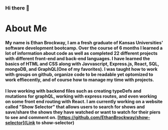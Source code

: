 ### Hi there 👋

# About Me

####  My name is Ethan Brockway, I am a fresh graduate of Kansas Universities' software development bootcamp. Over the course of 6 months I learned a lot of information about code as well as completed 22 different projects with different front-end and back-end languages. I have learned the basics of HTML and CSS along with Javvascript, Express.js, React, SQL, mongoDB, and GraphQL(One of my favorites). I was taught how to work with groups on github, organize code to be readable yet optomized to work effiecently, and of course how to manage my time with projects. 

####  I love working with backend files such as creating typeDefs and mutations for graphQL, working with express routes, and even working on some front end routing with React. I am currently working on a website called "Show Selector" that allows users to search for shows and save/share the shows they have watched or want to watch for their piers to see and comment on. [https://github.com/EthanBrockway/show-selector](Link to show-selector)
